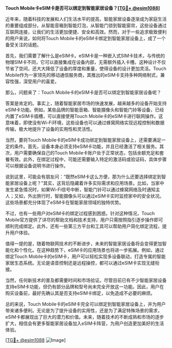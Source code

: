 **Touch Mobile卡eSIM卡是否可以绑定到智能家居设备？[[TG💪+ @esim1088](https://t.me/s/esim1088)]**

近年来，随着科技的发展和人们生活水平的提高，智能家居设备逐渐成为家庭生活的重要组成部分。从智能音箱到智能灯泡，从智能门锁到智能窗帘，这些设备通过互联网连接，让我们的生活更加便捷、安全和高效。然而，对于一些追求极致便利的用户来说，如何将Touch Mobile卡的eSIM卡绑定到智能家居设备上，成了一个备受关注的话题。

首先，我们需要了解什么是eSIM卡。eSIM卡是一种嵌入式SIM卡技术，与传统的物理SIM卡不同，它可以直接集成在设备内部，无需额外插入卡槽。这种设计不仅节省了空间，还大大降低了设备的厚度和重量，使得设备的设计更加灵活。Touch Mobile作为一家领先的移动通信服务商，其推出的eSIM卡支持多种网络制式，兼容性强，深受用户的喜爱。

那么，问题来了：Touch Mobile卡的eSIM卡是否可以绑定到智能家居设备呢？

答案是肯定的。事实上，随着智能家居市场的快速发展，越来越多的设备开始支持eSIM卡功能。例如，某些品牌的智能音箱、智能摄像头和智能门铃等设备，已经内置了eSIM卡插槽，可以直接使用Touch Mobile卡的eSIM卡进行联网操作。这意味着，即使没有Wi-Fi环境，这些设备也可以通过蜂窝网络实现远程控制和数据传输，极大地提升了设备的实用性和灵活性。

当然，要将Touch Mobile卡的eSIM卡成功绑定到智能家居设备上，还需要满足一定的条件。首先，设备本身必须支持eSIM卡功能，并且已经激活了相关服务。其次，用户需要确保自己的Touch Mobile卡账户处于正常状态，包括余额充足和套餐有效。此外，在绑定过程中，可能还需要输入特定的激活码或验证码，具体步骤可以根据设备说明书进行操作。

说到这里，可能会有朋友问：“既然eSIM卡这么方便，那为什么还要选择绑定到智能家居设备上呢？”其实，这背后隐藏着许多实际需求和应用场景。比如，当家中发生紧急情况时，如果Wi-Fi信号中断，智能门铃可以通过蜂窝网络及时通知主人；又如，外出旅行时，智能摄像头可以通过eSIM卡实时监控家中的安全状况。这些场景都充分体现了eSIM卡在智能家居领域的独特优势。

不过，也有一些用户对eSIM卡的绑定过程感到困惑。针对这种情况，Touch Mobile官方提供了详尽的帮助文档和技术支持，用户只需按照指引逐步操作即可顺利完成绑定。此外，还有一些第三方平台和工具可以帮助用户简化绑定流程，提升用户体验。

值得一提的是，随着物联网技术的不断进步，未来的智能家居设备将会变得更加智能化和个性化。在这种趋势下，eSIM卡的应用场景也将进一步拓展。例如，通过绑定Touch Mobile卡的eSIM卡，用户可以轻松实现多设备联动，打造专属的智能家居生态系统。无论是语音控制还是远程操控，都可以通过eSIM卡实现无缝衔接。

当然，任何新技术的普及都需要时间和市场验证。尽管目前已有不少智能家居设备支持eSIM卡功能，但仍有部分品牌和型号尚未完全开放这一功能。因此，用户在购买设备前，最好先确认其是否支持eSIM卡绑定，以免造成不必要的麻烦。

总的来说，Touch Mobile卡的eSIM卡完全可以绑定到智能家居设备上，并为用户带来诸多便利。无论是为了提升设备的实用性，还是为了满足特殊场景的需求，eSIM卡都展现出了巨大的潜力和价值。未来，随着技术的不断成熟和市场的逐步扩大，相信会有更多智能家居设备加入eSIM卡阵营，为用户创造更加美好的生活体验。

[[TG💪+ @esim1088](https://t.me/s/esim1088) ![Image](https://i.postimg.cc/4NQfJmqS/Snipaste-2025-05-13-00-14-12.png)]